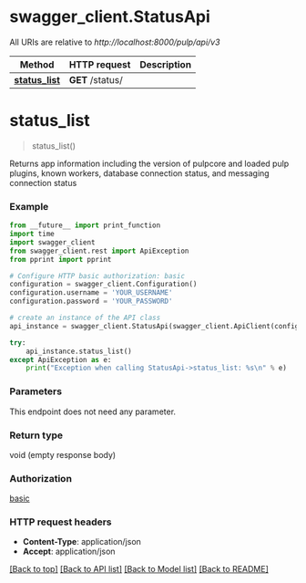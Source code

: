 # swagger_client.StatusApi

All URIs are relative to *http://localhost:8000/pulp/api/v3*

Method | HTTP request | Description
------------- | ------------- | -------------
[**status_list**](StatusApi.md#status_list) | **GET** /status/ | 


# **status_list**
> status_list()



Returns app information including the version of pulpcore and loaded pulp plugins, known workers, database connection status, and messaging connection status

### Example
```python
from __future__ import print_function
import time
import swagger_client
from swagger_client.rest import ApiException
from pprint import pprint

# Configure HTTP basic authorization: basic
configuration = swagger_client.Configuration()
configuration.username = 'YOUR_USERNAME'
configuration.password = 'YOUR_PASSWORD'

# create an instance of the API class
api_instance = swagger_client.StatusApi(swagger_client.ApiClient(configuration))

try:
    api_instance.status_list()
except ApiException as e:
    print("Exception when calling StatusApi->status_list: %s\n" % e)
```

### Parameters
This endpoint does not need any parameter.

### Return type

void (empty response body)

### Authorization

[basic](../README.md#basic)

### HTTP request headers

 - **Content-Type**: application/json
 - **Accept**: application/json

[[Back to top]](#) [[Back to API list]](../README.md#documentation-for-api-endpoints) [[Back to Model list]](../README.md#documentation-for-models) [[Back to README]](../README.md)

